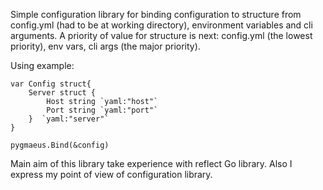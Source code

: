 Simple configuration library for binding configuration to structure from config.yml (had to be at working directory), environment variables and cli arguments.
A priority of value for structure is next: config.yml (the lowest priority), env vars, cli args (the major priority).

Using example:
~~~
var Config struct{
    Server struct {
        Host string `yaml:"host"`
        Port string `yaml:"port"`
    }  `yaml:"server"`
}

pygmaeus.Bind(&config)
~~~

Main aim of this library take experience with reflect Go library. Also I express my point of view of configuration library.
